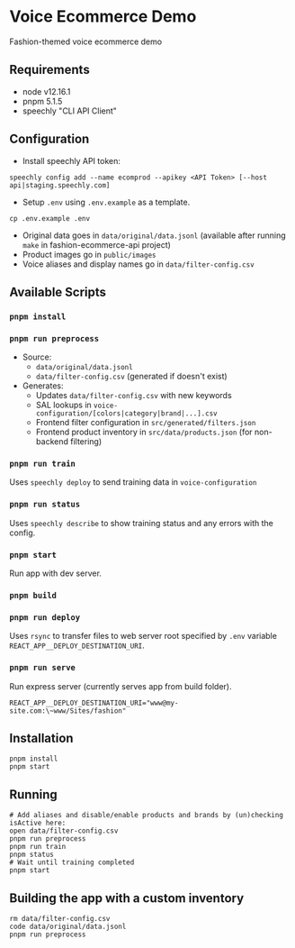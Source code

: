 # Voice Ecommerce Demo

Fashion-themed voice ecommerce demo

## Requirements

- node v12.16.1
- pnpm 5.1.5
- speechly "CLI API Client"

## Configuration

- Install speechly API token:

```
speechly config add --name ecomprod --apikey <API Token> [--host api|staging.speechly.com]
```

- Setup `.env` using `.env.example` as a template.

```
cp .env.example .env
```

- Original data goes in `data/original/data.jsonl` (available after running `make` in fashion-ecommerce-api project)
- Product images go in `public/images`
- Voice aliases and display names go in `data/filter-config.csv`

## Available Scripts

### `pnpm install`

### `pnpm run preprocess`

- Source:
  - `data/original/data.jsonl`
  - `data/filter-config.csv` (generated if doesn't exist)
- Generates:
  - Updates `data/filter-config.csv` with new keywords
  - SAL lookups in `voice-configuration/[colors|category|brand|...].csv`
  - Frontend filter configuration in `src/generated/filters.json`
  - Frontend product inventory in `src/data/products.json` (for non-backend filtering)

### `pnpm run train`

Uses `speechly deploy` to send training data in `voice-configuration`

### `pnpm run status`

Uses `speechly describe` to show training status and any errors with the config.

### `pnpm start`

Run app with dev server.

### `pnpm build`

### `pnpm run deploy`

Uses `rsync` to transfer files to web server root specified by `.env` variable `REACT_APP__DEPLOY_DESTINATION_URI`.

### `pnpm run serve`

Run express server (currently serves app from build folder).

```
REACT_APP__DEPLOY_DESTINATION_URI="www@my-site.com:\~www/Sites/fashion"
```

## Installation
```
pnpm install
pnpm start
```

## Running

```
# Add aliases and disable/enable products and brands by (un)checking isActive here:
open data/filter-config.csv
pnpm run preprocess
pnpm run train
pnpm status
# Wait until training completed
pnpm start
```

## Building the app with a custom inventory

```
rm data/filter-config.csv
code data/original/data.jsonl
pnpm run preprocess
```
